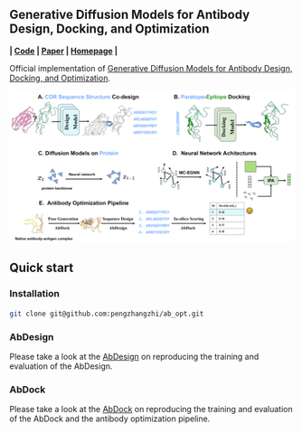 ## Generative Diffusion Models for Antibody Design, Docking, and Optimization

**| [Code](https://github.com/pengzhangzhi/ab_opt) | [Paper](https://arxiv.org/abs/2106.06) | [Homepage](https://github.com/pengzhangzhi/ab_opt_homepage/) |**

Official implementation of [Generative Diffusion Models for Antibody Design, Docking, and Optimization]().




![Cover Image](cover.png)


## Quick start
### Installation
```bash
git clone git@github.com:pengzhangzhi/ab_opt.git
```
### AbDesign
Please take a look at the [AbDesign](./AbDesign/) on reproducing the training and evaluation of the AbDesign.
### AbDock

Please take a look at the [AbDock](./AbDock/) on reproducing the training and evaluation of the AbDock and the antibody optimization pipeline.
